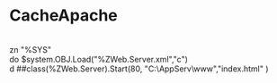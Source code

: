 # CacheApache
<br>zn "%SYS"
<br>do $system.OBJ.Load("%ZWeb.Server.xml","c")
<br> d ##class(%ZWeb.Server).Start(80, "C:\AppServ\www","index.html" )
